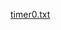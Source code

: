 
[timer0.txt](https://github.com/27karthik/-M2_To-control-servo-motor-using-timer1-/files/8551243/timer0.txt)
